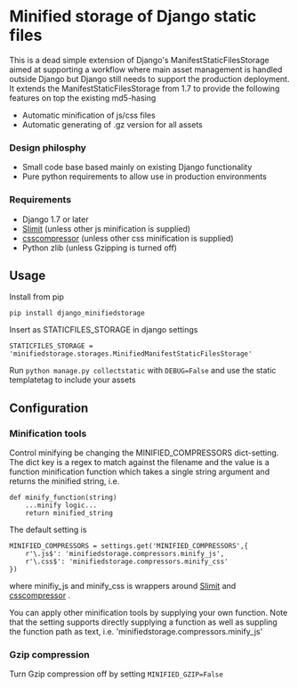 # Minified storage of Django static files

This is a dead simple extension of Django's ManifestStaticFilesStorage
aimed at supporting a workflow where main asset management is
handled outside Django but Django still needs to support the
production deployment. It extends the ManifestStaticFilesStorage
from 1.7 to provide the following features on top the existing
md5-hasing

* Automatic minification of js/css files
* Automatic generating of .gz version for all assets

### Design philosphy

* Small code base based mainly on existing Django functionality 
* Pure python requirements to allow use in production environments

### Requirements

* Django 1.7 or later
* [Slimit](https://github.com/rspivak/slimit) (unless other js minification is supplied)
* [csscompressor](https://github.com/sprymix/csscompressor) (unless other css minification is supplied)
* Python zlib (unless Gzipping is turned off)

## Usage
Install from pip
```
pip install django_minifiedstorage
```

Insert as STATICFILES_STORAGE in django settings

```
STATICFILES_STORAGE = 'minifiedstorage.storages.MinifiedManifestStaticFilesStorage'
````

Run `python manage.py collectstatic` with `DEBUG=False` and use
the static templatetag to include your assets

## Configuration
### Minification tools 
Control minifying be changing the MINIFIED_COMPRESSORS dict-setting.
The dict key is a regex to match against the filename and the value 
is a function minification function which takes a single string 
argument and returns the minified string, i.e.
```
def minify_function(string)
	...minify logic...
	return minified_string
```
The default setting is
```
MINIFIED_COMPRESSORS = settings.get('MINIFIED_COMPRESSORS',{
    r'\.js$': 'minifiedstorage.compressors.minify_js',
    r'\.css$': 'minifiedstorage.compressors.minify_css'
})
````
where minifiy_js and minify_css is wrappers around [Slimit](https://github.com/rspivak/slimit)
and [csscompressor](https://github.com/sprymix/csscompressor) .

You can apply other minification tools by supplying your own function.
Note that the setting supports directly supplying a function
as well as suppling the function path as text, i.e. 'minifiedstorage.compressors.minify_js'
### Gzip compression
Turn Gzip compression off by setting `MINIFIED_GZIP=False`
